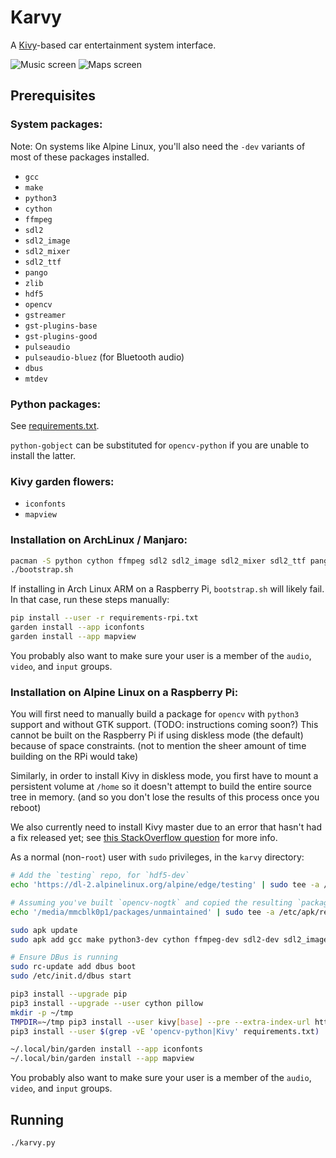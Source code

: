 Karvy
=====

A [Kivy](https://kivy.org)-based car entertainment system interface.


![Music screen](https://i.imgur.com/6m7oeTJ.png)
![Maps screen](https://i.imgur.com/oe7OxIN.png)


Prerequisites
-------------

### System packages:

Note: On systems like Alpine Linux, you'll also need the `-dev` variants of most of these packages installed.

- `gcc`
- `make`
- `python3`
- `cython`
- `ffmpeg`
- `sdl2`
- `sdl2_image`
- `sdl2_mixer`
- `sdl2_ttf`
- `pango`
- `zlib`
- `hdf5`
- `opencv`
- `gstreamer`
- `gst-plugins-base`
- `gst-plugins-good`
- `pulseaudio`
- `pulseaudio-bluez` (for Bluetooth audio)
- `dbus`
- `mtdev`

### Python packages:

See [requirements.txt](./requirements.txt).

`python-gobject` can be substituted for `opencv-python` if you are unable to install the latter.

### Kivy garden flowers:

- `iconfonts`
- `mapview`

### Installation on ArchLinux / Manjaro:

```bash
pacman -S python cython ffmpeg sdl2 sdl2_image sdl2_mixer sdl2_ttf pango zlib hdf5 opencv gstreamer gst-plugins-base gst-plugins-good pulseaudio pulseaudio-bluetooth mtdev python-gobject python-kivy
./bootstrap.sh
```

If installing in Arch Linux ARM on a Raspberry Pi, `bootstrap.sh` will likely fail. In that case, run these steps manually:
```bash
pip install --user -r requirements-rpi.txt
garden install --app iconfonts
garden install --app mapview
```

You probably also want to make sure your user is a member of the `audio`, `video`, and `input` groups.

### Installation on Alpine Linux on a Raspberry Pi:

You will first need to manually build a package for `opencv` with `python3` support and without GTK support. (TODO: instructions coming soon?) This cannot be built on the Raspberry Pi if using diskless mode (the default) because of space constraints. (not to mention the sheer amount of time building on the RPi would take)

Similarly, in order to install Kivy in diskless mode, you first have to mount a persistent volume at `/home` so it doesn't attempt to build the entire source tree in memory. (and so you don't lose the results of this process once you reboot)

We also currently need to install Kivy master due to an error that hasn't had a fix released yet; see [this StackOverflow question](https://stackoverflow.com/questions/59125232/how-to-deal-with-kivy-installing-error-in-python) for more info.

As a normal (non-`root`) user with `sudo` privileges, in the `karvy` directory:
```sh
# Add the `testing` repo, for `hdf5-dev`
echo 'https://dl-2.alpinelinux.org/alpine/edge/testing' | sudo tee -a /etc/apk/repositories

# Assuming you've built `opencv-nogtk` and copied the resulting `packages` dir to `/media/mmcblk0p1/packages`
echo '/media/mmcblk0p1/packages/unmaintained' | sudo tee -a /etc/apk/repositories

sudo apk update
sudo apk add gcc make python3-dev cython ffmpeg-dev sdl2-dev sdl2_image-dev sdl2_mixer-dev sdl2_ttf-dev pango-dev zlib-dev hdf5-dev gstreamer-dev gst-plugins-base gst-plugins-good pulseaudio pulseaudio-bluez dbus dbus-dev mtdev libjpeg-turbo-dev musl-dev mesa-dev opencv-nogtk

# Ensure DBus is running
sudo rc-update add dbus boot
sudo /etc/init.d/dbus start

pip3 install --upgrade pip
pip3 install --upgrade --user cython pillow
mkdir -p ~/tmp
TMPDIR=~/tmp pip3 install --user kivy[base] --pre --extra-index-url https://kivy.org/downloads/simple/
pip3 install --user $(grep -vE 'opencv-python|Kivy' requirements.txt)

~/.local/bin/garden install --app iconfonts
~/.local/bin/garden install --app mapview
```

You probably also want to make sure your user is a member of the `audio`, `video`, and `input` groups.


Running
-------

```bash
./karvy.py
```
